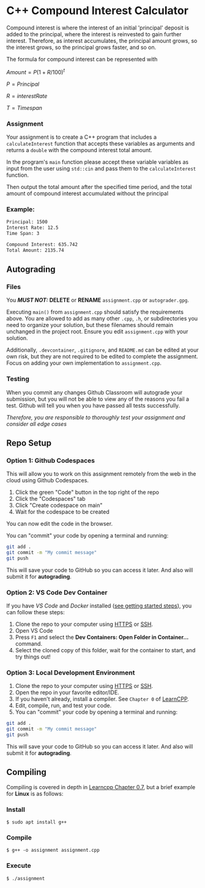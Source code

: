 # C++ Compound Interest Calculator

Compound interest is where the interest of an initial 'principal' deposit is added to the principal, where the interest is reinvested to gain further interest. Therefore, as interest accumulates, the principal amount grows, so the interest grows, so the principal grows faster, and so on.

The formula for compound interest can be represented with

$Amount = P(1 + R/100)^t$

$P = Principal$

$R = interest Rate$

$T = Time span$

### Assignment

Your assignment is to create a C++ program that includes a `calculateInterest` function that accepts these variables as arguments and returns a `double` with the compound interest total amount.

In the program's `main` function please accept these variable variables as input from the user using `std::cin` and pass them to the `calculateInterest` function.

Then output the total amount after the specified time period, and the total amount of compound interest accumulated without the principal

### Example:

```txt
Principal: 1500
Interest Rate: 12.5
Time Span: 3

Compound Interest: 635.742
Total Amount: 2135.74
```

## Autograding

### Files

You ***MUST NOT:*** **DELETE** or **RENAME** `assignment.cpp` or `autograder.gpg`.

Executing `main()` from `assignment.cpp` should satisfy the requirements above. You are allowed to add as many other `.cpp`, `.h`, or subdirectories you need to organize your solution, but these filenames should remain unchanged in the project root. Ensure you edit `assignment.cpp` with your solution.

Additionally, `.devcontainer`, `.gitignore`, and `README.md` can be edited at your own risk, but they are not required to be edited to complete the assignment. Focus on adding your own implementation to `assignment.cpp`.

### Testing

When you commit any changes Github Classroom will autograde your submission, but you will not be able to view any of the reasons you fail a test. Github will tell you when you have passed all tests successfully.

*Therefore, you are responsible to thoroughly test your assignment and consider all edge cases*

## Repo Setup

### Option 1: Github Codespaces

This will allow you to work on this assignment remotely from the web in the cloud using Github Codespaces.

1. Click the green "Code" button in the top right of the repo
2. Click the "Codespaces" tab
3. Click "Create codespace on main"
4. Wait for the codespace to be created

You can now edit the code in the browser.

You can "commit" your code by opening a terminal and running:

```bash
git add .
git commit -m "My commit message"
git push
```

This will save your code to GitHub so you can access it later. And also will submit it for **autograding**.

### Option 2: VS Code Dev Container

If you have *VS Code* and *Docker* installed ([see getting started steps](https://aka.ms/vscode-remote/containers/getting-started)), you can follow these steps:

1. Clone the repo to your computer using [HTTPS](https://docs.github.com/en/get-started/getting-started-with-git/about-remote-repositories#cloning-with-https-urls) or [SSH](https://docs.github.com/en/get-started/getting-started-with-git/about-remote-repositories#cloning-with-ssh-urls).
2. Open VS Code
3. Press `F1` and select the **Dev Containers: Open Folder in Container...** command.
4. Select the cloned copy of this folder, wait for the container to start, and try things out!

### Option 3: Local Development Environment

1. Clone the repo to your computer using [HTTPS](https://docs.github.com/en/get-started/getting-started-with-git/about-remote-repositories#cloning-with-https-urls) or [SSH](https://docs.github.com/en/get-started/getting-started-with-git/about-remote-repositories#cloning-with-ssh-urls).
2. Open the repo in your favorite editor/IDE.
3. If you haven't already, install a compiler. See `Chapter 0` of [LearnCPP](https://www.learncpp.com/).
4. Edit, compile, run, and test your code.
5. You can "commit" your code by opening a terminal and running:

```bash
git add .
git commit -m "My commit message"
git push
```

This will save your code to GitHub so you can access it later. And also will submit it for **autograding**.

## Compiling

Compiling is covered in depth in [Learncpp Chapter 0.7](https://www.learncpp.com/cpp-tutorial/compiling-your-first-program/), but a brief example for **Linux** is as follows:

### Install

```console
$ sudo apt install g++
```

### Compile

```console
$ g++ -o assignment assignment.cpp
```

### Execute

```console
$ ./assignment
```
